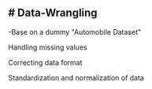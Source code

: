 <h2># Data-Wrangling</h2>
<p>-Base on a dummy "Automobile Dataset"</p>
<p>Handling missing values</p> 
<p>Correcting data format</p>
<p>Standardization and normalization of data</p>
